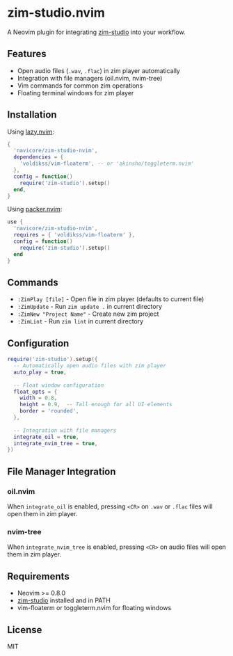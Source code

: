 # zim-studio.nvim

A Neovim plugin for integrating [zim-studio](https://github.com/navicore/zim-studio) into your workflow.

## Features

- Open audio files (`.wav`, `.flac`) in zim player automatically
- Integration with file managers (oil.nvim, nvim-tree)
- Vim commands for common zim operations
- Floating terminal windows for zim player

## Installation

Using [lazy.nvim](https://github.com/folke/lazy.nvim):

```lua
{
  'navicore/zim-studio-nvim',
  dependencies = {
    'voldikss/vim-floaterm', -- or 'akinsho/toggleterm.nvim'
  },
  config = function()
    require('zim-studio').setup()
  end,
}
```

Using [packer.nvim](https://github.com/wbthomason/packer.nvim):

```lua
use {
  'navicore/zim-studio-nvim',
  requires = { 'voldikss/vim-floaterm' },
  config = function()
    require('zim-studio').setup()
  end
}
```

## Commands

- `:ZimPlay [file]` - Open file in zim player (defaults to current file)
- `:ZimUpdate` - Run `zim update .` in current directory
- `:ZimNew "Project Name"` - Create new zim project
- `:ZimLint` - Run `zim lint` in current directory

## Configuration

```lua
require('zim-studio').setup({
  -- Automatically open audio files with zim player
  auto_play = true,
  
  -- Float window configuration
  float_opts = {
    width = 0.8,
    height = 0.9,  -- Tall enough for all UI elements
    border = 'rounded',
  },
  
  -- Integration with file managers
  integrate_oil = true,
  integrate_nvim_tree = true,
})
```

## File Manager Integration

### oil.nvim

When `integrate_oil` is enabled, pressing `<CR>` on `.wav` or `.flac` files will open them in zim player.

### nvim-tree

When `integrate_nvim_tree` is enabled, pressing `<CR>` on audio files will open them in zim player.

## Requirements

- Neovim >= 0.8.0
- [zim-studio](https://github.com/navicore/zim-studio) installed and in PATH
- vim-floaterm or toggleterm.nvim for floating windows

## License

MIT